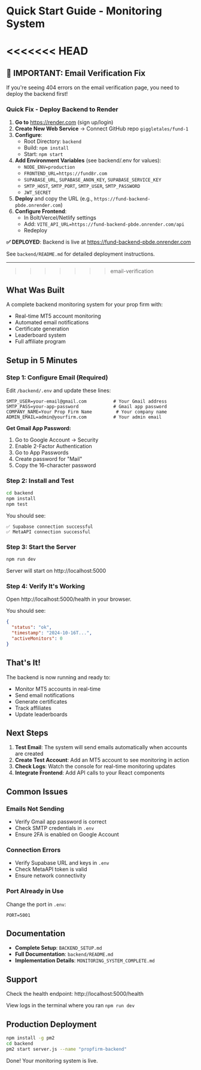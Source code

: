 # Quick Start Guide - Monitoring System

<<<<<<< HEAD
=======
## 🚨 IMPORTANT: Email Verification Fix

If you're seeing 404 errors on the email verification page, you need to deploy the backend first!

### Quick Fix - Deploy Backend to Render

1. **Go to** https://render.com (sign up/login)
2. **Create New Web Service** → Connect GitHub repo `giggletales/fund-1`
3. **Configure**:
   - Root Directory: `backend`
   - Build: `npm install`
   - Start: `npm start`
4. **Add Environment Variables** (see backend/.env for values):
   - `NODE_ENV=production`
   - `FRONTEND_URL=https://fund8r.com`
   - `SUPABASE_URL`, `SUPABASE_ANON_KEY`, `SUPABASE_SERVICE_KEY`
   - `SMTP_HOST`, `SMTP_PORT`, `SMTP_USER`, `SMTP_PASSWORD`
   - `JWT_SECRET`
5. **Deploy** and copy the URL (e.g., `https://fund-backend-pbde.onrender.com`)
6. **Configure Frontend**:
   - In Bolt/Vercel/Netlify settings
   - Add: `VITE_API_URL=https://fund-backend-pbde.onrender.com/api`
   - Redeploy

**✅ DEPLOYED**: Backend is live at https://fund-backend-pbde.onrender.com

See `backend/README.md` for detailed deployment instructions.

---

>>>>>>> email-verification
## What Was Built

A complete backend monitoring system for your prop firm with:
- Real-time MT5 account monitoring
- Automated email notifications
- Certificate generation
- Leaderboard system
- Full affiliate program

## Setup in 5 Minutes

### Step 1: Configure Email (Required)

Edit `/backend/.env` and update these lines:

```env
SMTP_USER=your-email@gmail.com          # Your Gmail address
SMTP_PASS=your-app-password             # Gmail app password
COMPANY_NAME=Your Prop Firm Name         # Your company name
ADMIN_EMAIL=admin@yourfirm.com          # Your admin email
```

**Get Gmail App Password:**
1. Go to Google Account → Security
2. Enable 2-Factor Authentication
3. Go to App Passwords
4. Create password for "Mail"
5. Copy the 16-character password

### Step 2: Install and Test

```bash
cd backend
npm install
npm test
```

You should see:
```
✅ Supabase connection successful
✅ MetaAPI connection successful
```

### Step 3: Start the Server

```bash
npm run dev
```

Server will start on http://localhost:5000

### Step 4: Verify It's Working

Open http://localhost:5000/health in your browser.

You should see:
```json
{
  "status": "ok",
  "timestamp": "2024-10-16T...",
  "activeMonitors": 0
}
```

## That's It!

The backend is now running and ready to:
- Monitor MT5 accounts in real-time
- Send email notifications
- Generate certificates
- Track affiliates
- Update leaderboards

## Next Steps

1. **Test Email**: The system will send emails automatically when accounts are created
2. **Create Test Account**: Add an MT5 account to see monitoring in action
3. **Check Logs**: Watch the console for real-time monitoring updates
4. **Integrate Frontend**: Add API calls to your React components

## Common Issues

### Emails Not Sending
- Verify Gmail app password is correct
- Check SMTP credentials in `.env`
- Ensure 2FA is enabled on Google Account

### Connection Errors
- Verify Supabase URL and keys in `.env`
- Check MetaAPI token is valid
- Ensure network connectivity

### Port Already in Use
Change the port in `.env`:
```env
PORT=5001
```

## Documentation

- **Complete Setup**: `BACKEND_SETUP.md`
- **Full Documentation**: `backend/README.md`
- **Implementation Details**: `MONITORING_SYSTEM_COMPLETE.md`

## Support

Check the health endpoint: http://localhost:5000/health

View logs in the terminal where you ran `npm run dev`

## Production Deployment

```bash
npm install -g pm2
cd backend
pm2 start server.js --name "propfirm-backend"
```

Done! Your monitoring system is live.
